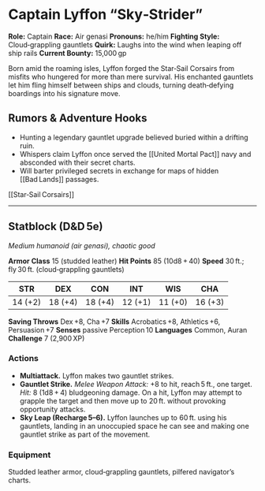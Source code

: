 # Captain Lyffon “Sky‑Strider”

**Role:** Captain
**Race:** Air genasi
**Pronouns:** he/him
**Fighting Style:** Cloud‑grappling gauntlets
**Quirk:** Laughs into the wind when leaping off ship rails
**Current Bounty:** 15,000 gp

Born amid the roaming isles, Lyffon forged the Star‑Sail Corsairs from misfits who hungered for more than mere survival. His enchanted gauntlets let him fling himself between ships and clouds, turning death‑defying boardings into his signature move.

## Rumors & Adventure Hooks

* Hunting a legendary gauntlet upgrade believed buried within a drifting ruin.
* Whispers claim Lyffon once served the \[\[United Mortal Pact]] navy and absconded with their secret charts.
* Will barter privileged secrets in exchange for maps of hidden \[\[Bad Lands]] passages.

\[\[Star‑Sail Corsairs]]

---

## Statblock (D\&D 5e)

*Medium humanoid (air genasi), chaotic good*

**Armor Class** 15 (studded leather)
**Hit Points** 85 (10d8 + 40)
**Speed** 30 ft.; fly 30 ft. (cloud‑grappling gauntlets)

|   STR   |   DEX   |   CON   |   INT   |   WIS   |   CHA   |
| :-----: | :-----: | :-----: | :-----: | :-----: | :-----: |
| 14 (+2) | 18 (+4) | 18 (+4) | 12 (+1) | 11 (+0) | 16 (+3) |

**Saving Throws** Dex +8, Cha +7
**Skills** Acrobatics +8, Athletics +6, Persuasion +7
**Senses** passive Perception 10
**Languages** Common, Auran
**Challenge** 7 (2,900 XP)

### Actions

* **Multiattack.** Lyffon makes two gauntlet strikes.
* **Gauntlet Strike.** *Melee Weapon Attack:* +8 to hit, reach 5 ft., one target. *Hit:* 8 (1d8 + 4) bludgeoning damage. On a hit, Lyffon may attempt to grapple the target and then move up to 20 ft. without provoking opportunity attacks.
* **Sky Leap (Recharge 5–6).** Lyffon launches up to 60 ft. using his gauntlets, landing in an unoccupied space he can see and making one gauntlet strike as part of the movement.

### Equipment

Studded leather armor, cloud‑grappling gauntlets, pilfered navigator’s charts.
